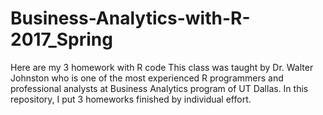 # Business-Analytics-with-R-2017_Spring
Here are my 3 homework with R code
This class was taught by Dr. Walter Johnston who is one of the most experienced R programmers and professional analysts
at Business Analytics program of UT Dallas. In this repository, I put 3 homeworks finished by individual effort. 



